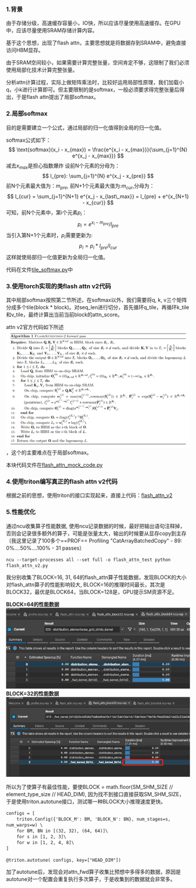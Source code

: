 ### 1.背景

由于存储分级，高速缓存容量小，IO快，所以应该尽量使用高速缓存。在GPU中，应该尽量使用SRAM存储计算内容。

基于这个思想，出现了flash attn，主要思想就是将数据存到SRAM中，避免直接访问HBM显存。


由于SRAM空间较小，如果需要计算完整张量，空间肯定不够，这限制了我们必须使用局部化技术计算完整张量。


分析attn计算过程，实际上做矩阵乘法时，比较好运用局部性原理，我们加载小q，小k进行计算即可。但主要限制的是softmax，一般必须要求得完整张量后得出，于是flash attn提出了局部softmax。

### 2.局部softmax
目的是需要建立一个公式，通过局部的归一化值得到全局的归一化值。

softmax公式如下：
$$
\text{softmax}(x_i - x_{max}) = \frac{e^{x_i - x_{max}}}{\sum_{j=1}^{N} e^{x_j - x_{max}}}
$$
减去$x_{max}$是担心指数爆炸
设前N个元素的分母为：
$$
l_{pre}: \sum_{j=1}^{N} e^{x_j - x_{pre}} 
$$
前N个元素最大值为：$m_{pre}$, 前N+1个元素最大值为:$m_{cur}$,分母为：
$$
l_{cur} = \sum_{j=1}^{N+1} e^{x_j - x_{last\_max}} = l_{pre} +  e^{x_{N+1} - x_{cur}}
$$
可知，前N个元素中，第i个元素$p_i$：
$$
p_i = e^{x_i - m_{pre}} / l_{pre}
$$
当引入第N+1个元素时，$p_i$需要更新为:
$$
p_i = p_i * l_{pre} / l_{cur}
$$
这样就使局部归一化值更新为全局归一化值。

代码在文件[tile_softmax.py](./tile_softmax.py)中

### 3.使用torch实现的类flash attn v2代码

其中局部softmax按照第二节所述，在softmax以外，我们需要将q, k, v三个矩阵分成多个tile(block * block)。对seq_len进行切分，首先循环q_tile，再循环k_tile和v_tile，最终计算出当前当前block的attn_score。

attn v2官方代码如下所述![flash_attn_v2算法流程图](./images/flash_attn_v2.png)，这个的主要难点在于局部softmax。

本块代码文件在[flash_attn_mock_code.py](./flash_attn_mock_code.py)

### 4.使用triton编写真正的flash attn v2代码

根据之前的思想，使用triton的接口实现起来，直接上代码：[flash_attn_v2](./flash_attn_v2.py)


### 5.性能优化

通过ncu收集算子性能数据, 使用ncu记录数据的时候，最好把输出语句注释掉，否则会记录很多额外的算子，可能是张量太大，输出的时候要从显存copy到主存（我这里记录了100多个==PROF== Profiling "CatArrayBatchedCopy" - 89: 0%....50%....100% - 31 passes）
```
ncu --target-processes all --set full -o flash_attn_test python flash_attn_v2.py
```
我分别收集了BLOCK=16, 31, 64的flash_attn算子性能数据，发现BLOCK的大小对flash_attn算子的性能影响较大, BLOCK=16的推理时间最长，其次是BLOCK32，最优是BLOCK64，当BLOCK=128是，GPU提示SM资源不足。

**BLOCK=64的性能数据**
![BLOCK=64](./images/block64.png)
**BLOCK=32的性能数据**
![BLOCK=32](./images/block32.png)

所以为了使算子有最佳性能，要使BLOCK = math.floor(SM_SHM_SIZE // element_type_size // HEAD_DIM), 因为找不到接口直接获取SM_SHM_SIZE， 于是使用triton.autotune接口，测试哪一种BLOCK大小推理速度更快。
```
configs = [
    triton.Config({'BLOCK_M': BM, 'BLOCK_N': BN}, num_stages=s, num_warps=w) \
    for BM, BN in [(32, 32), (64, 64)]\
    for s in [1, 2, 3]\
    for w in [1, 2, 4, 8]\
]

@triton.autotune( configs, key=["HEAD_DIM"])
```
加了autotune后，发现会对attn_fwd算子收集比预想中多得多的数据，原因是autotune对一个配置会重复执行多次算子，于是收集到的数据就会非常多。